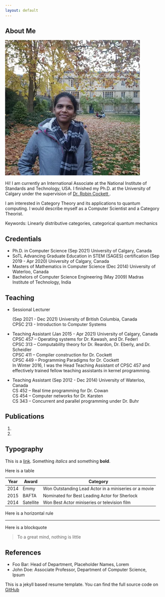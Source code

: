 ```yaml
---
layout: default
---
```


## About Me

<img class="profile-picture" src="20181111.webp">

Hi! I am currently an International Associate at the National Institute of Standards and Technology, USA. I finished my Ph.D. at the University of Calgary under the supervision of <a href= "https://pages.cpsc.ucalgary.ca/~robin/"> Dr. Robin Cockett </a>. 

I am interested in Category Theory and its applications to quantum computing. I would describe myself as a Computer Scientist and a Category Theorist. 

Keywords: Linearly distributive categories, categorical quantum mechanics

## Credentials

* Ph.D. in Computer Science (Sep 2021) University of Calgary, Canada
* SoTL Advancing Graduate Education in STEM (SAGES) certification (Sep 2019 - Apr 2020) University of Calgary, Canada 
* Masters of Mathematics in Computer Science (Dec 2014) University of Waterloo, Canada
* Bachelors of Computer Science Engineering (May 2009) Madras Institute of Technology, India

## Teaching

* <p id="sideheading"> Sessional Lecturer </p> (Sep 2021 - Dec 2021) University of British Columbia, Canada <br> CPSC 213 - Introduction to Computer Systems
* Teaching Assistant (Jan 2015 - Apr 2021) University of Calgary, Canada <br>
CPSC 457 – Operating systems for Dr. Kawash, and Dr. Federl <br>
CPSC 313 – Computability theory for Dr. Reardon, Dr. Eberly, and Dr. Scheidler  <br>
CPSC 411 – Compiler construction for Dr. Cockett <br>
CPSC 449 – Programming Paradigms for Dr. Cockett <br> 
In Winter 2016, I was the Head Teaching Assistant of CPSC 457 and effectively trained fellow teaching assistants in kernel programming.

* Teaching Assistant (Sep 2012 - Dec 2014) University of Waterloo, Canada <br>
CS 452 – Real time programming for Dr. Cowan <br>
CS 454 – Computer networks for Dr. Karsten <br>
CS 343 – Concurrent and parallel programming under Dr. Buhr <br>


## Publications

1. 
2. 

## Typography

This is a [link](http://google.com). Something *italics* and something **bold**.

Here is a table

Year | Award | Category
-----|-------|--------
2014 | Emmy  | Won Outstanding Lead Actor in a miniseries or a movie
2015 | BAFTA | Nominated for Best Leading Actor for Sherlock
2014 | Satellite | Won Best Actor miniseries or television film

Here is a horizontal rule

---

Here is a blockquote

> To a great mind, nothing is little

## References

* Foo Bar: Head of Department, Placeholder Names, Lorem
* John Doe: Associate Professor, Department of Computer Science, Ipsum

This is a jekyll based resume template. You can find the full source code on [GitHub](https://github.com/bk2dcradle/researcher)

